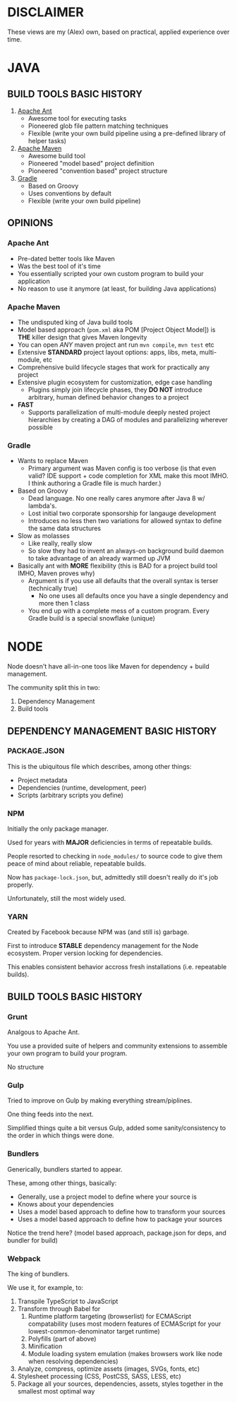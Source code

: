 # DISCLAIMER

These views are my (Alex) own, based on practical, applied experience over time.

# JAVA

## BUILD TOOLS BASIC HISTORY

1. [Apache Ant](https://ant.apache.org/)
   * Awesome tool for executing tasks
   * Pioneered glob file pattern matching techniques
   * Flexible (write your own build pipeline using a pre-defined library of helper tasks)
1. [Apache Maven](https://maven.apache.org/)
   * Awesome build tool
   * Pioneered "model based" project definition
   * Pioneered "convention based" project structure
1. [Gradle](https://gradle.org/)
   * Based on Groovy
   * Uses conventions by default
   * Flexible (write your own build pipeline)

## OPINIONS

### Apache Ant

* Pre-dated better tools like Maven
* Was the best tool of it's time
* You essentially scripted your own custom program to build your application
* No reason to use it anymore (at least, for building Java applications)

### Apache Maven

* The undisputed king of Java build tools
* Model based approach (`pom.xml` aka POM [Project Object Model]) is **THE** killer design that gives Maven longevity
* You can open *ANY* maven project ant run `mvn compile`, `mvn test` etc
* Extensive **STANDARD** project layout options: apps, libs, meta, multi-module, etc
* Comprehensive build lifecycle stages that work for practically any project
* Extensive plugin ecosystem for customization, edge case handling
   * Plugins simply join lifecycle phases, they **DO NOT** introduce arbitrary, human defined behavior changes to a project
* **FAST**
   * Supports parallelization of multi-module deeply nested project hierarchies by creating a DAG of modules and parallelizing wherever possible

### Gradle

* Wants to replace Maven
   * Primary argument was Maven config is too verbose (is that even valid? IDE support + code completion for XML make this moot IMHO.  I think authoring a Gradle file is much harder.)
* Based on Groovy
   * Dead language.  No one really cares anymore after Java 8 w/ lambda's.
   * Lost initial two corporate sponsorship for langauge development
   * Introduces no less then two variations for allowed syntax to define the same data structures
* Slow as molasses
   * Like really, really slow
   * So slow they had to invent an always-on background build daemon to take advantage of an already warmed up JVM
* Basically ant with **MORE** flexibility (this is BAD for a project build tool IMHO, Maven proves why)
   * Argument is if you use all defaults that the overall syntax is terser (technically true)
      * No one uses all defaults once you have a single dependency and more then 1 class
   * You end up with a complete mess of a custom program.  Every Gradle build is a special snowflake (unique)


# NODE

Node doesn't have all-in-one toos like Maven for dependency + build management.

The community split this in two:

1. Dependency Management
1. Build tools

## DEPENDENCY MANAGEMENT BASIC HISTORY

### PACKAGE.JSON

This is the ubiquitous file which describes, among other things:

* Project metadata
* Dependencies (runtime, development, peer)
* Scripts (arbitrary scripts you define)

### NPM

Initially the only package manager.

Used for years with **MAJOR** deficiencies in terms of repeatable builds.

People resorted to checking in `node_modules/` to source code to give them peace of mind about reliable, repeatable builds.

Now has `package-lock.json`, but, admittedly still doesn't really do it's job properly.

Unfortunately, still the most widely used.

### YARN

Created by Facebook because NPM was (and still is) garbage.

First to introduce **STABLE** dependency management for the Node ecosystem.  Proper version locking for dependencies.

This enables consistent behavior accross fresh installations (i.e. repeatable builds).


## BUILD TOOLS BASIC HISTORY

### Grunt

Analgous to Apache Ant.

You use a provided suite of helpers and community extensions to assemble your own program to build your program.

No structure

### Gulp

Tried to improve on Gulp by making everything stream/piplines.

One thing feeds into the next.

Simplified things quite a bit versus Gulp, added some sanity/consistency to the order in which things were done.

### Bundlers

Generically, bundlers started to appear.

These, among other things, basically:

* Generally, use a project model to define where your source is
* Knows about your dependencies
* Uses a model based approach to define how to transform your sources
* Uses a model based approach to define how to package your sources

Notice the trend here? (model based approach, package.json for deps, and bundler for build)

### Webpack

The king of bundlers.

We use it, for example, to:

1. Transpile TypeScript to JavaScript
1. Transform through Babel for
   1. Runtime platform targeting (browserlist) for ECMAScript compatability (uses most modern features of ECMAScript for your lowest-common-denominator target runtime)
   1. Polyfills (part of above)
   1. Minification
   1. Module loading system emulation (makes browsers work like node when resolving dependencies)
1. Analyze, compress, optimize assets (images, SVGs, fonts, etc)
1. Stylesheet processing (CSS, PostCSS, SASS, LESS, etc)
1. Package all your sources, dependencies, assets, styles together in the smallest most optimal way
